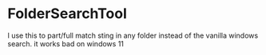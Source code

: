# FolderSearchTool
I use this to part/full match sting in any folder instead of the vanilla windows search. it works bad on windows 11 
